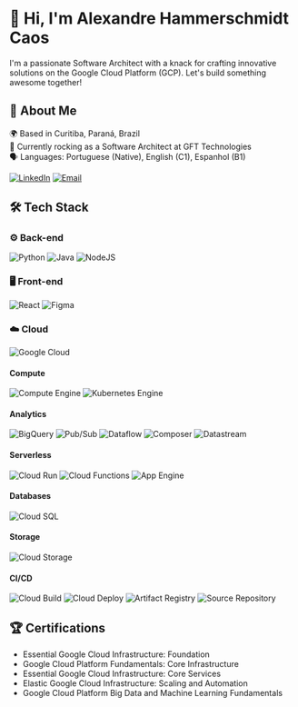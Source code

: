 # 👋 Hi, I'm Alexandre Hammerschmidt Caos

I'm a passionate Software Architect with a knack for crafting innovative solutions on the Google Cloud Platform (GCP). Let's build something awesome together!

## 🌟 About Me

🌍 Based in Curitiba, Paraná, Brazil \
💼 Currently rocking as a Software Architect at GFT Technologies \
🗣️ Languages: Portuguese (Native), English (C1), Espanhol (B1)

[![LinkedIn](https://img.shields.io/badge/Linkedin-%230077B5.svg?style=flat&logo=linkedin&logoColor=white)](<https://www.linkedin.com/in/alexandrehcaos/>)
[![Email](https://img.shields.io/badge/Email-%230078D4.svg?style=flat&logo=microsoft-outlook&logoColor=white)](mailto:alexandrecaos@hotmail.com)

## 🛠️ Tech Stack

### ⚙️ Back-end

![Python](https://img.shields.io/badge/python-3670A0?style=flat&logo=python&logoColor=ffdd54)
![Java](https://img.shields.io/badge/java-%23ED8B00.svg?style=flat&logo=openjdk&logoColor=white)
![NodeJS](https://img.shields.io/badge/Node.js-6DA55F?style=flat&logo=node.js&logoColor=white)

### 🖥️ Front-end

![React](https://img.shields.io/badge/React-%2320232a.svg?style=flat&logo=react&logoColor=%2361DAFB)
![Figma](https://img.shields.io/badge/Figma-%23F24E1E.svg?style=flat&logo=figma&logoColor=white)

### ☁️ Cloud

![Google Cloud](https://img.shields.io/badge/Google%20Cloud-%234285F4.svg?style=flat&logo=google-cloud&logoColor=white)

#### Compute

![Compute Engine](https://img.shields.io/badge/Compute%20Engine-4285F4?style=flat&logo=google-cloud&logoColor=white)
![Kubernetes Engine](https://img.shields.io/badge/Kubernetes%20Engine-4285F4?style=flat&logo=google-cloud&logoColor=white)

#### Analytics

![BigQuery](https://img.shields.io/badge/BigQuery-4285F4?style=flat&logo=googlebigquery&logoColor=white)
![Pub/Sub](https://img.shields.io/badge/Pub%2FSub-4285F4?style=flat&logo=googlepubsub&logoColor=white)
![Dataflow](https://img.shields.io/badge/Dataflow-4285F4?style=flat&logo=googledataflow&logoColor=white)
![Composer](https://img.shields.io/badge/Composer-4285F4?style=flat&logo=google-cloud&logoColor=white)
![Datastream](https://img.shields.io/badge/Datastream-4285F4?style=flat&logo=google-cloud&logoColor=white)

#### Serverless

![Cloud Run](https://img.shields.io/badge/Cloud%20Run-4285F4?style=flat&logo=google-cloud&logoColor=white)
![Cloud Functions](https://img.shields.io/badge/Cloud%20Functions-4285F4?style=flat&logo=google-cloud&logoColor=white)
![App Engine](https://img.shields.io/badge/App%20Engine-4285F4?style=flat&logo=google-cloud&logoColor=white)

#### Databases

![Cloud SQL](https://img.shields.io/badge/Cloud%20SQL-4285F4?style=flat&logo=google-cloud&logoColor=white)

#### Storage

![Cloud Storage](https://img.shields.io/badge/Cloud%20Storage-4285F4?style=flat&logo=googlecloudstorage&logoColor=white)

#### CI/CD

![Cloud Build](https://img.shields.io/badge/Cloud%20Build-4285F4?style=flat&logo=google-cloud&logoColor=white)
![Cloud Deploy](https://img.shields.io/badge/Cloud%20Deploy-4285F4?style=flat&logo=google-cloud&logoColor=white)
![Artifact Registry](https://img.shields.io/badge/Cloud%20Functions-4285F4?style=flat&logo=google-cloud&logoColor=white)
![Source Repository](https://img.shields.io/badge/Cloud%20Storage-4285F4?style=flat&logo=google-cloud&logoColor=white)

## 🏆 Certifications

- Essential Google Cloud Infrastructure: Foundation
- Google Cloud Platform Fundamentals: Core Infrastructure
- Essential Google Cloud Infrastructure: Core Services
- Elastic Google Cloud Infrastructure: Scaling and Automation
- Google Cloud Platform Big Data and Machine Learning Fundamentals

<!-- ## 📈 Stats

![Alexandre's GitHub stats](https://github-readme-stats.vercel.app/api?username=AlexandreCaos&show_icons=true&theme=radical) -->
